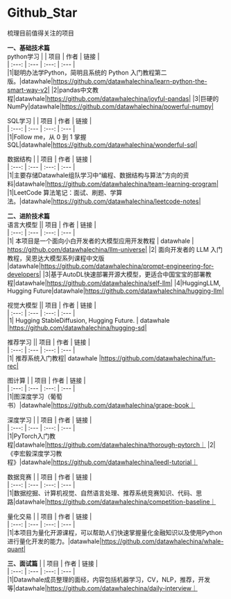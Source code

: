 # Github_Star
梳理目前值得关注的项目

**一、基础技术篇** <br>
python学习
|  | 项目 | 作者 | 链接 |  
| :---: | :--- | :---: |  :--- |  
|1|聪明办法学Python，简明且系统的 Python 入门教程第二版。|datawhale|https://github.com/datawhalechina/learn-python-the-smart-way-v2|
|2|pandas中文教程|datawhale|https://github.com/datawhalechina/joyful-pandas|
|3|巨硬的NumPy|datawhale|https://github.com/datawhalechina/powerful-numpy|

SQL学习
|  | 项目 | 作者 | 链接 |  
| :---: | :--- | :---: |  :--- |  
|1|Follow me，从 0 到 1 掌握 SQL|datawhale|https://github.com/datawhalechina/wonderful-sql|

数据结构
|  | 项目 | 作者 | 链接 |  
| :---: | :--- | :---: |  :--- |  
|1|主要存储Datawhale组队学习中“编程、数据结构与算法”方向的资料|datawhale|https://github.com/datawhalechina/team-learning-program|
|1|LeetCode 算法笔记：面试、刷题、学算法。|datawhale|https://github.com/datawhalechina/leetcode-notes|

**二、进阶技术篇** <br>
语言大模型
|| 项目 | 作者 | 链接 |  
| :---: | :--- | :---: |  :--- |  
|1| 本项目是一个面向小白开发者的大模型应用开发教程 | datawhale | https://github.com/datawhalechina/llm-universe|
|2| 面向开发者的 LLM 入门教程，吴恩达大模型系列课程中文版 |datawhale|https://github.com/datawhalechina/prompt-engineering-for-developers|
|3|基于AutoDL快速部署开源大模型，更适合中国宝宝的部署教程|datawhale|https://github.com/datawhalechina/self-llm|
|4|HuggingLLM, Hugging Future|datawhale|https://github.com/datawhalechina/hugging-llm|

视觉大模型
|| 项目 | 作者 | 链接 |  
| :---: | :--- | :---: |  :--- |  
|1| Hugging StableDiffusion, Hugging Future. | datawhale |https://github.com/datawhalechina/hugging-sd|

推荐学习
|| 项目 | 作者 | 链接 |  
| :---: | :--- | :---: |  :--- |  
|1| 推荐系统入门教程| datawhale |https://github.com/datawhalechina/fun-rec|

图计算
|  | 项目 | 作者 | 链接 |  
| :---: | :--- | :---: |  :--- |  
|1|图深度学习（葡萄书）|datawhale|https://github.com/datawhalechina/grape-book｜

深度学习
|  | 项目 | 作者 | 链接 |  
| :---: | :--- | :---: |  :--- |  
|1|PyTorch入门教程|datawhale|https://github.com/datawhalechina/thorough-pytorch｜
|2|《李宏毅深度学习教程》|datawhale|https://github.com/datawhalechina/leedl-tutorial｜

数据竞赛
|  | 项目 | 作者 | 链接 |  
| :---: | :--- | :---: |  :--- |  
|1|数据挖掘、计算机视觉、自然语言处理、推荐系统竞赛知识、代码、思路|datawhale|https://github.com/datawhalechina/competition-baseline｜

量化交易
|  | 项目 | 作者 | 链接 |  
| :---: | :--- | :---: |  :--- |  
|1|本项目为量化开源课程，可以帮助人们快速掌握量化金融知识以及使用Python进行量化开发的能力。|datawhale|https://github.com/datawhalechina/whale-quant|

**三、面试篇**
|  | 项目 | 作者 | 链接 |  
| :---: | :--- | :---: |  :--- |  
|1|Datawhale成员整理的面经，内容包括机器学习，CV，NLP，推荐，开发等|datawhale|https://github.com/datawhalechina/daily-interview｜
